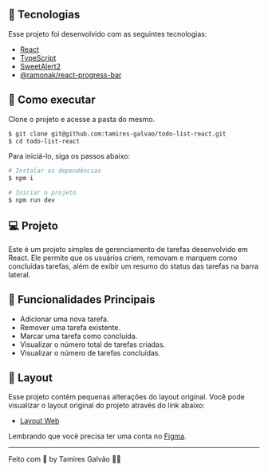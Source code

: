 ## 🧪 Tecnologias

Esse projeto foi desenvolvido com as seguintes tecnologias:

- [React](https://reactjs.org)
- [TypeScript](https://www.typescriptlang.org/)
- [SweetAlert2](https://sweetalert2.github.io/)
- [@ramonak/react-progress-bar](https://www.npmjs.com/package/@ramonak/react-progress-bar?activeTab=readme)

## 🚀 Como executar

Clone o projeto e acesse a pasta do mesmo.

```bash
$ git clone git@github.com:tamires-galvao/todo-list-react.git
$ cd todo-list-react
```

Para iniciá-lo, siga os passos abaixo:

```bash
# Instalar as dependências
$ npm i

# Iniciar o projeto
$ npm run dev
```

## 💻 Projeto

Este é um projeto simples de gerenciamento de tarefas desenvolvido em React. Ele permite que os usuários criem, removam e marquem como concluídas tarefas, além de exibir um resumo do status das tarefas na barra lateral.

## 🔨 Funcionalidades Principais
- Adicionar uma nova tarefa.
- Remover uma tarefa existente.
- Marcar uma tarefa como concluída.
- Visualizar o número total de tarefas criadas.
- Visualizar o número de tarefas concluídas.

## 🔖 Layout

 Esse projeto contém pequenas alteraçōes do layout original. Você pode visualizar o layout original do projeto através do link abaixo:

- [Layout Web](https://www.figma.com/file/0n0zDN7zbzhRbaEO74Xesx/ToDo-List/duplicate)

Lembrando que você precisa ter uma conta no [Figma](http://figma.com/).

---

Feito com 💜 by Tamires Galvão 👋🏻
